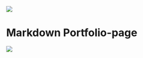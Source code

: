<img src="https://capsule-render.vercel.app/api?type=waving&color=BDBDC8&height=150&section=header" />

# Markdown Portfolio-page


<img src="https://capsule-render.vercel.app/api?type=waving&color=BDBDC8&height=150&section=footer" />
